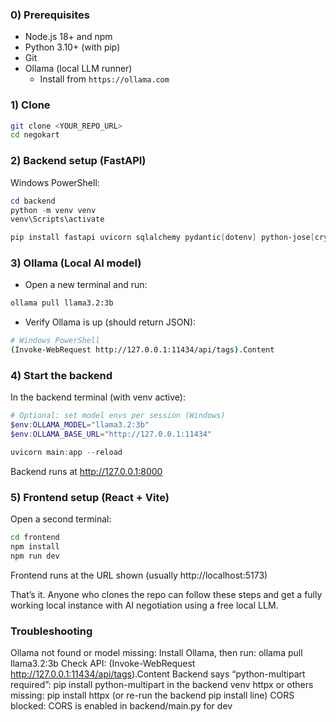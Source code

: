 ### 0) Prerequisites
- Node.js 18+ and npm
- Python 3.10+ (with pip)
- Git
- Ollama (local LLM runner)
  - Install from `https://ollama.com`

### 1) Clone
```bash
git clone <YOUR_REPO_URL>
cd negokart
```

### 2) Backend setup (FastAPI)
Windows PowerShell:
```powershell
cd backend
python -m venv venv
venv\Scripts\activate

pip install fastapi uvicorn sqlalchemy pydantic[dotenv] python-jose[cryptography] passlib[bcrypt] httpx python-multipart
```

### 3) Ollama (Local AI model)
- Open a new terminal and run:
```bash
ollama pull llama3.2:3b
```
- Verify Ollama is up (should return JSON):
```bash
# Windows PowerShell
(Invoke-WebRequest http://127.0.0.1:11434/api/tags).Content
```

### 4) Start the backend
In the backend terminal (with venv active):
```powershell
# Optional: set model envs per session (Windows)
$env:OLLAMA_MODEL="llama3.2:3b"
$env:OLLAMA_BASE_URL="http://127.0.0.1:11434"

uvicorn main:app --reload
```

Backend runs at http://127.0.0.1:8000

### 5) Frontend setup (React + Vite)
Open a second terminal:
```bash
cd frontend
npm install
npm run dev
```
Frontend runs at the URL shown (usually http://localhost:5173)


That’s it. Anyone who clones the repo can follow these steps and get a fully working local instance with AI negotiation using a free local LLM.


### Troubleshooting
Ollama not found or model missing:
Install Ollama, then run: ollama pull llama3.2:3b
Check API: (Invoke-WebRequest http://127.0.0.1:11434/api/tags).Content
Backend says “python-multipart required”:
pip install python-multipart in the backend venv
httpx or others missing:
pip install httpx (or re-run the backend pip install line)
CORS blocked:
CORS is enabled in backend/main.py for dev

